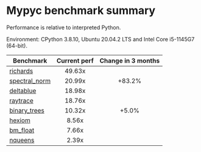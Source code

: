 # Mypyc benchmark summary

Performance is relative to interpreted Python.

Environment: CPython 3.8.10, Ubuntu 20.04.2 LTS and Intel Core i5-1145G7 (64-bit).

| Benchmark | Current perf | Change in 3 months |
| --- | :---: | :---: |
| [richards](benchmarks/richards.md) | 49.63x |  |
| [spectral_norm](benchmarks/spectral_norm.md) | 20.99x | +83.2% |
| [deltablue](benchmarks/deltablue.md) | 18.98x |  |
| [raytrace](benchmarks/raytrace.md) | 18.76x |  |
| [binary_trees](benchmarks/binary_trees.md) | 10.32x | +5.0% |
| [hexiom](benchmarks/hexiom.md) | 8.56x |  |
| [bm_float](benchmarks/bm_float.md) | 7.66x |  |
| [nqueens](benchmarks/nqueens.md) | 2.39x |  |
